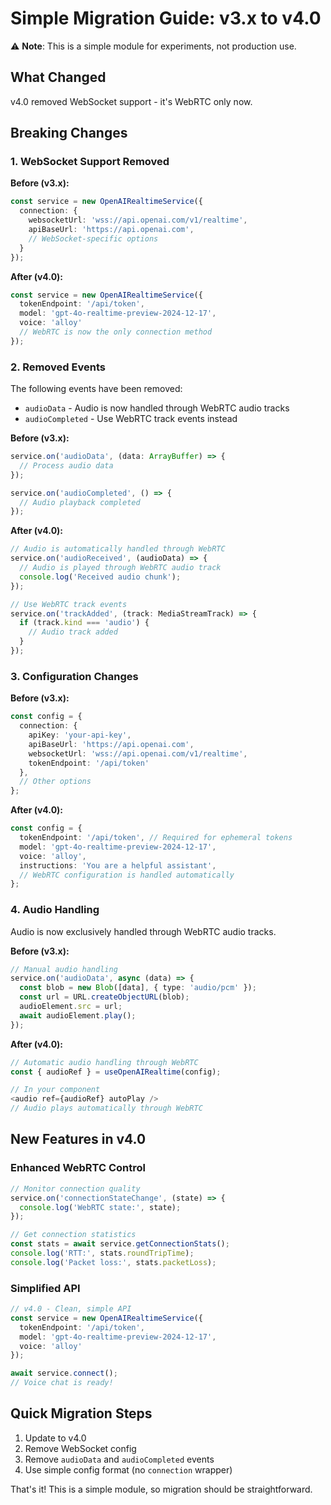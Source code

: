 # Simple Migration Guide: v3.x to v4.0

⚠️ **Note**: This is a simple module for experiments, not production use.

## What Changed

v4.0 removed WebSocket support - it's WebRTC only now.

## Breaking Changes

### 1. WebSocket Support Removed

**Before (v3.x):**
```typescript
const service = new OpenAIRealtimeService({
  connection: {
    websocketUrl: 'wss://api.openai.com/v1/realtime',
    apiBaseUrl: 'https://api.openai.com',
    // WebSocket-specific options
  }
});
```

**After (v4.0):**
```typescript
const service = new OpenAIRealtimeService({
  tokenEndpoint: '/api/token',
  model: 'gpt-4o-realtime-preview-2024-12-17',
  voice: 'alloy'
  // WebRTC is now the only connection method
});
```

### 2. Removed Events

The following events have been removed:
- `audioData` - Audio is now handled through WebRTC audio tracks
- `audioCompleted` - Use WebRTC track events instead

**Before (v3.x):**
```typescript
service.on('audioData', (data: ArrayBuffer) => {
  // Process audio data
});

service.on('audioCompleted', () => {
  // Audio playback completed
});
```

**After (v4.0):**
```typescript
// Audio is automatically handled through WebRTC
service.on('audioReceived', (audioData) => {
  // Audio is played through WebRTC audio track
  console.log('Received audio chunk');
});

// Use WebRTC track events
service.on('trackAdded', (track: MediaStreamTrack) => {
  if (track.kind === 'audio') {
    // Audio track added
  }
});
```

### 3. Configuration Changes

**Before (v3.x):**
```typescript
const config = {
  connection: {
    apiKey: 'your-api-key',
    apiBaseUrl: 'https://api.openai.com',
    websocketUrl: 'wss://api.openai.com/v1/realtime',
    tokenEndpoint: '/api/token'
  },
  // Other options
};
```

**After (v4.0):**
```typescript
const config = {
  tokenEndpoint: '/api/token', // Required for ephemeral tokens
  model: 'gpt-4o-realtime-preview-2024-12-17',
  voice: 'alloy',
  instructions: 'You are a helpful assistant',
  // WebRTC configuration is handled automatically
};
```

### 4. Audio Handling

Audio is now exclusively handled through WebRTC audio tracks.

**Before (v3.x):**
```typescript
// Manual audio handling
service.on('audioData', async (data) => {
  const blob = new Blob([data], { type: 'audio/pcm' });
  const url = URL.createObjectURL(blob);
  audioElement.src = url;
  await audioElement.play();
});
```

**After (v4.0):**
```typescript
// Automatic audio handling through WebRTC
const { audioRef } = useOpenAIRealtime(config);

// In your component
<audio ref={audioRef} autoPlay />
// Audio plays automatically through WebRTC
```

## New Features in v4.0

### Enhanced WebRTC Control

```typescript
// Monitor connection quality
service.on('connectionStateChange', (state) => {
  console.log('WebRTC state:', state);
});

// Get connection statistics
const stats = await service.getConnectionStats();
console.log('RTT:', stats.roundTripTime);
console.log('Packet loss:', stats.packetLoss);
```

### Simplified API

```typescript
// v4.0 - Clean, simple API
const service = new OpenAIRealtimeService({
  tokenEndpoint: '/api/token',
  model: 'gpt-4o-realtime-preview-2024-12-17',
  voice: 'alloy'
});

await service.connect();
// Voice chat is ready!
```

## Quick Migration Steps

1. Update to v4.0
2. Remove WebSocket config
3. Remove `audioData` and `audioCompleted` events
4. Use simple config format (no `connection` wrapper)

That's it! This is a simple module, so migration should be straightforward.